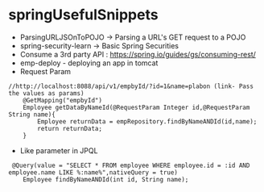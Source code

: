 # springUsefulSnippets

* ParsingURLJSOnToPOJO -> Parsing a URL's GET request to a POJO
* spring-security-learn -> Basic Spring Securities
* Consume a 3rd party API : https://spring.io/guides/gs/consuming-rest/
* emp-deploy - deploying an app in tomcat
* Request Param
```
//http://localhost:8088/api/v1/empbyId/?id=1&name=plabon (link- Pass the values as params)
    @GetMapping("empbyId")
    Employee getDataByNameId(@RequestParam Integer id,@RequestParam String name){
        Employee returnData = empRepository.findByNameANDId(id,name);
        return returnData;
    }
```

* Like parameter in JPQL
```
 @Query(value = "SELECT * FROM employee WHERE employee.id = :id AND employee.name LIKE %:name%",nativeQuery = true)
    Employee findByNameANDId(int id, String name);
```
